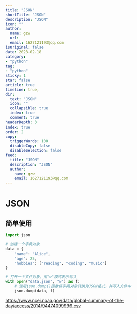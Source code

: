 ```yaml
---
title: "JSON"
shortTitle: "JSON"
description: "JSON"
icon: ""
author: 
  name: gzw
  url: 
  email: 1627121193@qq.com
isOriginal: false
date: 2023-02-18
category: 
- "python"
tag:
- "python"
sticky: 1
star: false
article: true
timeline: true,
dir:
  text: "JSON"
  icon: ""
  collapsible: true
  index: true
  comment: true
headerDepth: 3
index: true
order: 2
copy:
  triggerWords: 100
  disableCopy: false
  disableSelection: false
feed:
  title: "JSON"
  description: "JSON"
  author:
    name: gzw
    email: 1627121193@qq.com
---
```








# JSON

## 简单使用

```python
import json

# 创建一个字典对象
data = {
    "name": "Alice",
    "age": 25,
    "hobbies": ["reading", "coding", "music"]
}

# 打开一个文件对象，用"w"模式表示写入
with open("data.json", "w") as f:
    # 使用json.dump()函数将字典对象转换为JSON格式，并写入文件中
    json.dump(data, f)
```



https://www.ncei.noaa.gov/data/global-summary-of-the-day/access/2014/94474099999.csv







